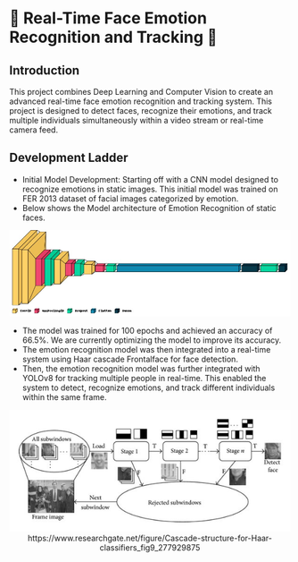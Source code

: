 # 🚀 Real-Time Face Emotion Recognition and Tracking 🎥

## Introduction
This project combines Deep Learning and Computer Vision to create an advanced real-time face emotion recognition and tracking system. This project is designed to detect faces, recognize their emotions, and track multiple individuals simultaneously within a video stream or real-time camera feed.

## Development Ladder
- Initial Model Development: Starting off with a CNN model designed to recognize emotions in static images. This initial model was trained on FER 2013 dataset of facial images categorized by emotion. <br>
- Below shows the Model architecture of Emotion Recognition of static faces. <br>

<p align="center">
<img src = "Model Architecture.jpg">
</p>

- The model was trained for 100 epochs and achieved an accuracy of 66.5%. We are currently optimizing the model to improve its accuracy.
- The emotion recognition model was then integrated into a real-time system using Haar cascade Frontalface for face detection.
- Then, the emotion recognition model was further integrated with YOLOv8 for tracking multiple people in real-time. This enabled the system to detect, recognize emotions, and track different individuals within the same frame. 

<p align="center">
<img src = "HaarCascade.png"> <br>
  https://www.researchgate.net/figure/Cascade-structure-for-Haar-classifiers_fig9_277929875
</p>
